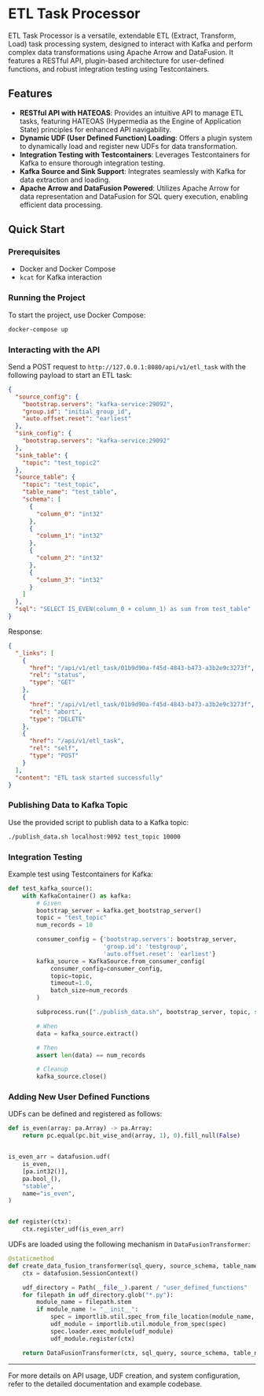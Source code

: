 # ETL Task Processor

ETL Task Processor is a versatile, extendable ETL (Extract, Transform, Load) task processing system, designed to
interact with Kafka and perform complex data transformations using Apache Arrow and DataFusion. It features a RESTful
API, plugin-based architecture for user-defined functions, and robust integration testing using Testcontainers.

## Features

- **RESTful API with HATEOAS**: Provides an intuitive API to manage ETL tasks, featuring HATEOAS (Hypermedia as the
  Engine of Application State) principles for enhanced API navigability.
- **Dynamic UDF (User Defined Function) Loading**: Offers a plugin system to dynamically load and register new UDFs for
  data transformation.
- **Integration Testing with Testcontainers**: Leverages Testcontainers for Kafka to ensure thorough integration
  testing.
- **Kafka Source and Sink Support**: Integrates seamlessly with Kafka for data extraction and loading.
- **Apache Arrow and DataFusion Powered**: Utilizes Apache Arrow for data representation and DataFusion for SQL query
  execution, enabling efficient data processing.

## Quick Start

### Prerequisites

- Docker and Docker Compose
- `kcat` for Kafka interaction

### Running the Project

To start the project, use Docker Compose:

```bash
docker-compose up
```

### Interacting with the API

Send a POST request to `http://127.0.0.1:8080/api/v1/etl_task` with the following payload to start an ETL task:

```json
{
  "source_config": {
    "bootstrap.servers": "kafka-service:29092",
    "group.id": "initial_group_id",
    "auto.offset.reset": "earliest"
  },
  "sink_config": {
    "bootstrap.servers": "kafka-service:29092"
  },
  "sink_table": {
    "topic": "test_topic2"
  },
  "source_table": {
    "topic": "test_topic",
    "table_name": "test_table",
    "schema": [
      {
        "column_0": "int32"
      },
      {
        "column_1": "int32"
      },
      {
        "column_2": "int32"
      },
      {
        "column_3": "int32"
      }
    ]
  },
  "sql": "SELECT IS_EVEN(column_0 + column_1) as sum from test_table"
}
```

Response:

```json
{
  "_links": [
    {
      "href": "/api/v1/etl_task/01b9d90a-f45d-4843-b473-a3b2e9c3273f",
      "rel": "status",
      "type": "GET"
    },
    {
      "href": "/api/v1/etl_task/01b9d90a-f45d-4843-b473-a3b2e9c3273f",
      "rel": "abort",
      "type": "DELETE"
    },
    {
      "href": "/api/v1/etl_task",
      "rel": "self",
      "type": "POST"
    }
  ],
  "content": "ETL task started successfully"
}
```

### Publishing Data to Kafka Topic

Use the provided script to publish data to a Kafka topic:

```bash
./publish_data.sh localhost:9092 test_topic 10000
```

### Integration Testing

Example test using Testcontainers for Kafka:

```python
def test_kafka_source():
    with KafkaContainer() as kafka:
        # Given
        bootstrap_server = kafka.get_bootstrap_server()
        topic = "test_topic"
        num_records = 10

        consumer_config = {'bootstrap.servers': bootstrap_server,
                           'group.id': 'testgroup',
                           'auto.offset.reset': 'earliest'}
        kafka_source = KafkaSource.from_consumer_config(
            consumer_config=consumer_config,
            topic=topic,
            timeout=1.0,
            batch_size=num_records
        )

        subprocess.run(["./publish_data.sh", bootstrap_server, topic, str(num_records)], check=True)

        # When
        data = kafka_source.extract()

        # Then
        assert len(data) == num_records

        # Cleanup
        kafka_source.close()
```

### Adding New User Defined Functions

UDFs can be defined and registered as follows:

```python
def is_even(array: pa.Array) -> pa.Array:
    return pc.equal(pc.bit_wise_and(array, 1), 0).fill_null(False)


is_even_arr = datafusion.udf(
    is_even,
    [pa.int32()],
    pa.bool_(),
    "stable",
    name="is_even",
)


def register(ctx):
    ctx.register_udf(is_even_arr)
```

UDFs are loaded using the following mechanism in `DataFusionTransformer`:

```python
@staticmethod
def create_data_fusion_transformer(sql_query, source_schema, table_name):
    ctx = datafusion.SessionContext()

    udf_directory = Path(__file__).parent / "user_defined_functions"
    for filepath in udf_directory.glob("*.py"):
        module_name = filepath.stem
        if module_name != "__init__":
            spec = importlib.util.spec_from_file_location(module_name, filepath)
            udf_module = importlib.util.module_from_spec(spec)
            spec.loader.exec_module(udf_module)
            udf_module.register(ctx)

    return DataFusionTransformer(ctx, sql_query, source_schema, table_name)
```

---

For more details on API usage, UDF creation, and system configuration, refer to the detailed documentation and example
codebase.
